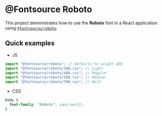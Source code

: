 # @Fontsource Roboto

This project demonstrates how to use the **Roboto** font in a React application using [`@fontsource/roboto`](https://github.com/fontsource/fontsource/tree/main/packages/roboto).

## Quick examples

- JS

```javascript
import "@fontsource/roboto"; // Defaults to weight 400
import "@fontsource/roboto/300.css"; // Light
import "@fontsource/roboto/400.css"; // Regular
import "@fontsource/roboto/500.css"; // Medium
import "@fontsource/roboto/700.css"; // Bold
```

- CSS

```css
body {
  font-family: "Roboto", sans-serif;
}
```
